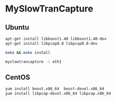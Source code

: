 # MySlowTranCapture

## Ubuntu
```bash
apt-get install libboost1.48 libboost1.48-dev
apt-get install libpcap0.8 libpcap0.8-dev

make && make install

myslowtrancapture -i eth1

```

## CentOS
```bash
yum install boost.x86_64  boost-devel.x86_64
yum install libpcap-devel.x86_64 libpcap.x86_64

```